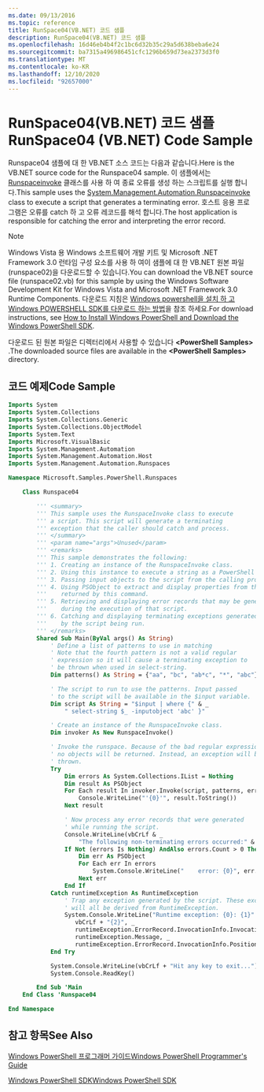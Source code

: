 ```yaml
---
ms.date: 09/13/2016
ms.topic: reference
title: RunSpace04(VB.NET) 코드 샘플
description: RunSpace04(VB.NET) 코드 샘플
ms.openlocfilehash: 16d46eb4b4f2c1bc6d32b35c29a5d638beba6e24
ms.sourcegitcommit: ba7315a496986451cfc1296b659d73ea2373d3f0
ms.translationtype: MT
ms.contentlocale: ko-KR
ms.lasthandoff: 12/10/2020
ms.locfileid: "92657000"
---
```

# <a name="runspace04--vbnet-code-sample"></a><span data-ttu-id="d056d-103">RunSpace04(VB.NET) 코드 샘플</span><span class="sxs-lookup"><span data-stu-id="d056d-103">RunSpace04  (VB.NET) Code Sample</span></span>

<span data-ttu-id="d056d-104">Runspace04 샘플에 대 한 VB.NET 소스 코드는 다음과 같습니다.</span><span class="sxs-lookup"><span data-stu-id="d056d-104">Here is the VB.NET source code for the Runspace04 sample.</span></span> <span data-ttu-id="d056d-105">이 샘플에서는 [Runspaceinvoke](/dotnet/api/System.Management.Automation.RunspaceInvoke) 클래스를 사용 하 여 종료 오류를 생성 하는 스크립트를 실행 합니다.</span><span class="sxs-lookup"><span data-stu-id="d056d-105">This sample uses the [System.Management.Automation.Runspaceinvoke](/dotnet/api/System.Management.Automation.RunspaceInvoke) class to execute a script that generates a terminating error.</span></span> <span data-ttu-id="d056d-106">호스트 응용 프로그램은 오류를 catch 하 고 오류 레코드를 해석 합니다.</span><span class="sxs-lookup"><span data-stu-id="d056d-106">The host application is responsible for catching the error and interpreting the error record.</span></span>

> [!NOTE]
> <span data-ttu-id="d056d-107">Windows Vista 용 Windows 소프트웨어 개발 키트 및 Microsoft .NET Framework 3.0 런타임 구성 요소를 사용 하 여이 샘플에 대 한 VB.NET 원본 파일 (runspace02)을 다운로드할 수 있습니다.</span><span class="sxs-lookup"><span data-stu-id="d056d-107">You can download the VB.NET source file (runspace02.vb) for this sample by using the Windows Software Development Kit for Windows Vista and Microsoft .NET Framework 3.0 Runtime Components.</span></span> <span data-ttu-id="d056d-108">다운로드 지침은 [Windows powershell을 설치 하 고 Windows POWERSHELL SDK를 다운로드 하는 방법](/powershell/scripting/developer/installing-the-windows-powershell-sdk)을 참조 하세요.</span><span class="sxs-lookup"><span data-stu-id="d056d-108">For download instructions, see [How to Install Windows PowerShell and Download the Windows PowerShell SDK](/powershell/scripting/developer/installing-the-windows-powershell-sdk).</span></span>
>
> <span data-ttu-id="d056d-109">다운로드 된 원본 파일은 디렉터리에서 사용할 수 있습니다 **\<PowerShell Samples>** .</span><span class="sxs-lookup"><span data-stu-id="d056d-109">The downloaded source files are available in the **\<PowerShell Samples>** directory.</span></span>

## <a name="code-sample"></a><span data-ttu-id="d056d-110">코드 예제</span><span class="sxs-lookup"><span data-stu-id="d056d-110">Code Sample</span></span>

```vb
Imports System
Imports System.Collections
Imports System.Collections.Generic
Imports System.Collections.ObjectModel
Imports System.Text
Imports Microsoft.VisualBasic
Imports System.Management.Automation
Imports System.Management.Automation.Host
Imports System.Management.Automation.Runspaces

Namespace Microsoft.Samples.PowerShell.Runspaces

    Class Runspace04

        ''' <summary>
        ''' This sample uses the RunspaceInvoke class to execute
        ''' a script. This script will generate a terminating
        ''' exception that the caller should catch and process.
        ''' </summary>
        ''' <param name="args">Unused</param>
        ''' <remarks>
        ''' This sample demonstrates the following:
        ''' 1. Creating an instance of the RunspaceInvoke class.
        ''' 2. Using this instance to execute a string as a PowerShell script.
        ''' 3. Passing input objects to the script from the calling program.
        ''' 4. Using PSObject to extract and display properties from the objects
        '''    returned by this command.
        ''' 5. Retrieving and displaying error records that may be generated
        '''    during the execution of that script.
        ''' 6. Catching and displaying terminating exceptions generated
        '''    by the script being run.
        ''' </remarks>
        Shared Sub Main(ByVal args() As String)
            ' Define a list of patterns to use in matching
            ' Note that the fourth pattern is not a valid regular
            ' expression so it will cause a terminating exception to
            ' be thrown when used in select-string.
            Dim patterns() As String = {"aa", "bc", "ab*c", "*", "abc"}

            ' The script to run to use the patterns. Input passed
            ' to the script will be available in the $input variable.
            Dim script As String = "$input | where {" & _
                " select-string $_ -inputobject 'abc' }"

            ' Create an instance of the RunspaceInvoke class.
            Dim invoker As New RunspaceInvoke()

            ' Invoke the runspace. Because of the bad regular expression,
            ' no objects will be returned. Instead, an exception will be
            ' thrown.
            Try
                Dim errors As System.Collections.IList = Nothing
                Dim result As PSObject
                For Each result In invoker.Invoke(script, patterns, errors)
                    Console.WriteLine("'{0}'", result.ToString())
                Next result

                ' Now process any error records that were generated
                ' while running the script.
                Console.WriteLine(vbCrLf & _
                    "The following non-terminating errors occurred:" & vbCrLf)
                If Not (errors Is Nothing) AndAlso errors.Count > 0 Then
                    Dim err As PSObject
                    For Each err In errors
                        System.Console.WriteLine("    error: {0}", err.ToString())
                    Next err
                End If
            Catch runtimeException As RuntimeException
                ' Trap any exception generated by the script. These exceptions
                ' will all be derived from RuntimeException.
                System.Console.WriteLine("Runtime exception: {0}: {1}" & _
                   vbCrLf + "{2}", _
                   runtimeException.ErrorRecord.InvocationInfo.InvocationName, _
                   runtimeException.Message, _
                   runtimeException.ErrorRecord.InvocationInfo.PositionMessage)
            End Try

            System.Console.WriteLine(vbCrLf + "Hit any key to exit...")
            System.Console.ReadKey()

        End Sub 'Main
    End Class 'Runspace04

End Namespace
```

<!-- TODO!!!: [!code-csharp[Runspace04.vb](../../powershell-sdk-samples/SDK-2.0/vb/Runspace01/Runspace04.vb#L09-L92 "Runspace04.vb")] -->

## <a name="see-also"></a><span data-ttu-id="d056d-111">참고 항목</span><span class="sxs-lookup"><span data-stu-id="d056d-111">See Also</span></span>

[<span data-ttu-id="d056d-112">Windows PowerShell 프로그래머 가이드</span><span class="sxs-lookup"><span data-stu-id="d056d-112">Windows PowerShell Programmer's Guide</span></span>](./windows-powershell-programmer-s-guide.md)

[<span data-ttu-id="d056d-113">Windows PowerShell SDK</span><span class="sxs-lookup"><span data-stu-id="d056d-113">Windows PowerShell SDK</span></span>](../windows-powershell-reference.md)
